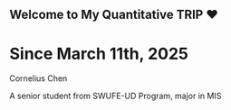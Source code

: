 ## Welcome to My Quantitative TRIP ❤️
# Since March 11th, 2025
Cornelius Chen

A senior student from SWUFE-UD Program, major in MIS
